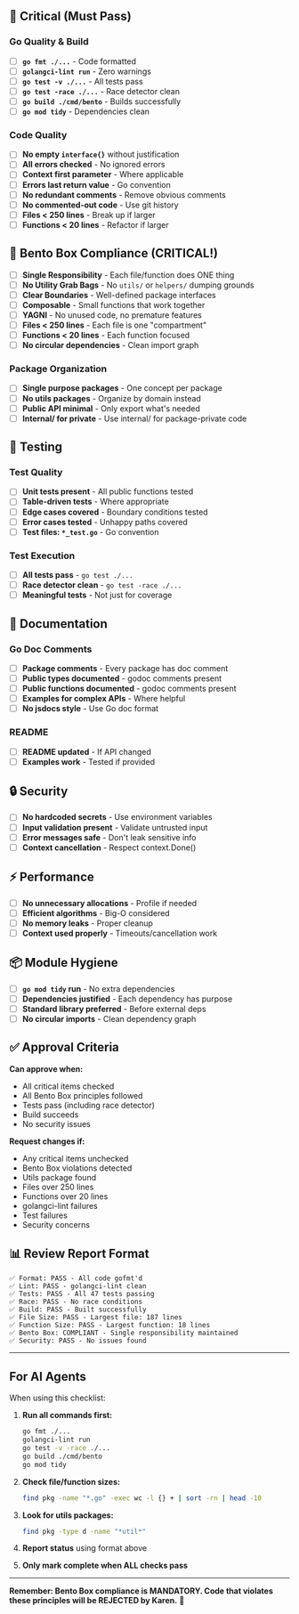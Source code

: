 ## 🚨 Critical (Must Pass)

### Go Quality & Build
- [ ] **`go fmt ./...`** - Code formatted
- [ ] **`golangci-lint run`** - Zero warnings
- [ ] **`go test -v ./...`** - All tests pass
- [ ] **`go test -race ./...`** - Race detector clean
- [ ] **`go build ./cmd/bento`** - Builds successfully
- [ ] **`go mod tidy`** - Dependencies clean

### Code Quality
- [ ] **No empty `interface{}`** without justification
- [ ] **All errors checked** - No ignored errors
- [ ] **Context first parameter** - Where applicable
- [ ] **Errors last return value** - Go convention
- [ ] **No redundant comments** - Remove obvious comments
- [ ] **No commented-out code** - Use git history
- [ ] **Files < 250 lines** - Break up if larger
- [ ] **Functions < 20 lines** - Refactor if larger

## 🍱 Bento Box Compliance (CRITICAL!)

- [ ] **Single Responsibility** - Each file/function does ONE thing
- [ ] **No Utility Grab Bags** - No `utils/` or `helpers/` dumping grounds
- [ ] **Clear Boundaries** - Well-defined package interfaces
- [ ] **Composable** - Small functions that work together
- [ ] **YAGNI** - No unused code, no premature features
- [ ] **Files < 250 lines** - Each file is one "compartment"
- [ ] **Functions < 20 lines** - Each function focused
- [ ] **No circular dependencies** - Clean import graph

### Package Organization
- [ ] **Single purpose packages** - One concept per package
- [ ] **No utils packages** - Organize by domain instead
- [ ] **Public API minimal** - Only export what's needed
- [ ] **Internal/ for private** - Use internal/ for package-private code

## 🧪 Testing

### Test Quality
- [ ] **Unit tests present** - All public functions tested
- [ ] **Table-driven tests** - Where appropriate
- [ ] **Edge cases covered** - Boundary conditions tested
- [ ] **Error cases tested** - Unhappy paths covered
- [ ] **Test files: `*_test.go`** - Go convention

### Test Execution
- [ ] **All tests pass** - `go test ./...`
- [ ] **Race detector clean** - `go test -race ./...`
- [ ] **Meaningful tests** - Not just for coverage

## 📝 Documentation

### Go Doc Comments
- [ ] **Package comments** - Every package has doc comment
- [ ] **Public types documented** - godoc comments present
- [ ] **Public functions documented** - godoc comments present
- [ ] **Examples for complex APIs** - Where helpful
- [ ] **No jsdocs style** - Use Go doc format

### README
- [ ] **README updated** - If API changed
- [ ] **Examples work** - Tested if provided

## 🔒 Security

- [ ] **No hardcoded secrets** - Use environment variables
- [ ] **Input validation present** - Validate untrusted input
- [ ] **Error messages safe** - Don't leak sensitive info
- [ ] **Context cancellation** - Respect context.Done()

## ⚡ Performance

- [ ] **No unnecessary allocations** - Profile if needed
- [ ] **Efficient algorithms** - Big-O considered
- [ ] **No memory leaks** - Proper cleanup
- [ ] **Context used properly** - Timeouts/cancellation work

## 📦 Module Hygiene

- [ ] **`go mod tidy` run** - No extra dependencies
- [ ] **Dependencies justified** - Each dependency has purpose
- [ ] **Standard library preferred** - Before external deps
- [ ] **No circular imports** - Clean dependency graph

## ✅ Approval Criteria

**Can approve when:**
- All critical items checked
- All Bento Box principles followed
- Tests pass (including race detector)
- Build succeeds
- No security issues

**Request changes if:**
- Any critical items unchecked
- Bento Box violations detected
- Utils package found
- Files over 250 lines
- Functions over 20 lines
- golangci-lint failures
- Test failures
- Security concerns

## 📊 Review Report Format

```
✅ Format: PASS - All code gofmt'd
✅ Lint: PASS - golangci-lint clean
✅ Tests: PASS - All 47 tests passing
✅ Race: PASS - No race conditions
✅ Build: PASS - Built successfully
✅ File Size: PASS - Largest file: 187 lines
✅ Function Size: PASS - Largest function: 18 lines
✅ Bento Box: COMPLIANT - Single responsibility maintained
✅ Security: PASS - No issues found
```

---

## For AI Agents

When using this checklist:

1. **Run all commands first:**
   ```bash
   go fmt ./...
   golangci-lint run
   go test -v -race ./...
   go build ./cmd/bento
   go mod tidy
   ```

2. **Check file/function sizes:**
   ```bash
   find pkg -name "*.go" -exec wc -l {} + | sort -rn | head -10
   ```

3. **Look for utils packages:**
   ```bash
   find pkg -type d -name "*util*"
   ```

4. **Report status** using format above

5. **Only mark complete when ALL checks pass**

---

**Remember: Bento Box compliance is MANDATORY. Code that violates these principles will be REJECTED by Karen.** 🍱
